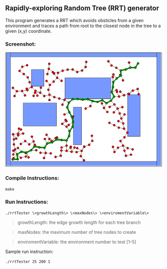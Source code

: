 ## Rapidly-exploring Random Tree (RRT) generator


This program generates a RRT which avoids obsticles from a given environment and traces a path from root to the closest node in the tree to a given (x,y) coordinate.

### Screenshot:
<img src="https://github.com/men9xuan/COMP2401-A4/raw/main/screenshots.gif" width="500" >




### Compile Instructions:

```make```

### Run Instructions:

```./rrtTester \<growthLength\> \<maxNodes\> \<enviromentVariable\>```
  
  > growthLength:  the edge growth length for each tree branch
  
  > maxNodes: the maximum number of tree nodes to create
  
  > enviromentVariable: the environment number to test \[1-5\]

Sample run instruction:

```./rrtTester 25 200 1 ```

